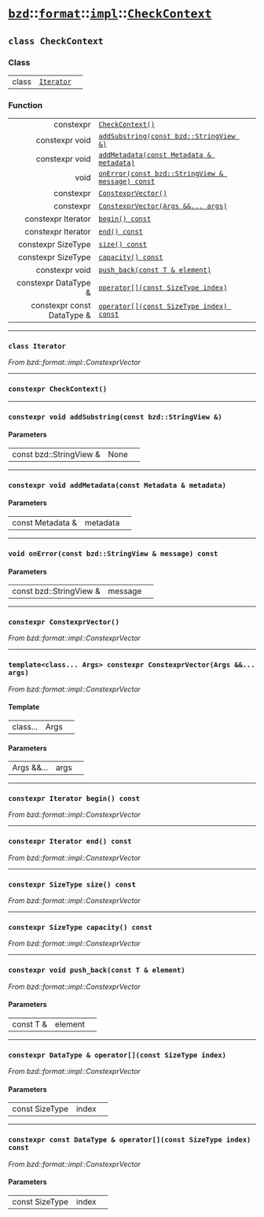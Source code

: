 # [`bzd`](../../../../index.md)::[`format`](../../../index.md)::[`impl`](../../index.md)::[`CheckContext`](../index.md)

## `class CheckContext`

### Class
||||
|---:|:---|:---|
|class|[`Iterator`](./index.md)||
### Function
||||
|---:|:---|:---|
|constexpr|[`CheckContext()`](./index.md)||
|constexpr void|[`addSubstring(const bzd::StringView &)`](./index.md)||
|constexpr void|[`addMetadata(const Metadata & metadata)`](./index.md)||
|void|[`onError(const bzd::StringView & message) const`](./index.md)||
|constexpr|[`ConstexprVector()`](./index.md)||
|constexpr|[`ConstexprVector(Args &&... args)`](./index.md)||
|constexpr Iterator|[`begin() const`](./index.md)||
|constexpr Iterator|[`end() const`](./index.md)||
|constexpr SizeType|[`size() const`](./index.md)||
|constexpr SizeType|[`capacity() const`](./index.md)||
|constexpr void|[`push_back(const T & element)`](./index.md)||
|constexpr DataType &|[`operator[](const SizeType index)`](./index.md)||
|constexpr const DataType &|[`operator[](const SizeType index) const`](./index.md)||
------
### `class Iterator`
*From bzd::format::impl::ConstexprVector*


------
### `constexpr CheckContext()`

------
### `constexpr void addSubstring(const bzd::StringView &)`

#### Parameters
||||
|---:|:---|:---|
|const bzd::StringView &|None||
------
### `constexpr void addMetadata(const Metadata & metadata)`

#### Parameters
||||
|---:|:---|:---|
|const Metadata &|metadata||
------
### `void onError(const bzd::StringView & message) const`

#### Parameters
||||
|---:|:---|:---|
|const bzd::StringView &|message||
------
### `constexpr ConstexprVector()`
*From bzd::format::impl::ConstexprVector*


------
### `template<class... Args> constexpr ConstexprVector(Args &&... args)`
*From bzd::format::impl::ConstexprVector*


#### Template
||||
|---:|:---|:---|
|class...|Args||
#### Parameters
||||
|---:|:---|:---|
|Args &&...|args||
------
### `constexpr Iterator begin() const`
*From bzd::format::impl::ConstexprVector*


------
### `constexpr Iterator end() const`
*From bzd::format::impl::ConstexprVector*


------
### `constexpr SizeType size() const`
*From bzd::format::impl::ConstexprVector*


------
### `constexpr SizeType capacity() const`
*From bzd::format::impl::ConstexprVector*


------
### `constexpr void push_back(const T & element)`
*From bzd::format::impl::ConstexprVector*


#### Parameters
||||
|---:|:---|:---|
|const T &|element||
------
### `constexpr DataType & operator[](const SizeType index)`
*From bzd::format::impl::ConstexprVector*


#### Parameters
||||
|---:|:---|:---|
|const SizeType|index||
------
### `constexpr const DataType & operator[](const SizeType index) const`
*From bzd::format::impl::ConstexprVector*


#### Parameters
||||
|---:|:---|:---|
|const SizeType|index||
